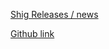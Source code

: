 [Shig Releases / news](https://join-lemmy.org/news)

[Github link](https://github.com/shigde/shig/releases)
